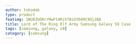 ```yaml
---
author: tokodab
type: product
featimg: 1WU83bDRrrMwFS4RihTBiGYD40C9Uj2BA
title: Lord of The Ring Elf Army Samsung Galaxy S9 Case
tags: [samsung, galaxy, s9]
category: [samsung]
---
```

